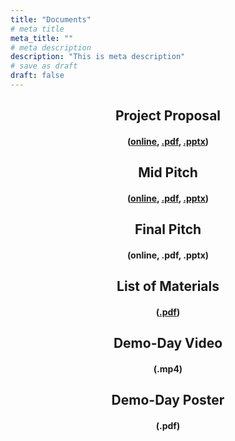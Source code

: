 ```yaml
---
title: "Documents"
# meta title
meta_title: ""
# meta description
description: "This is meta description"
# save as draft
draft: false
---
```


<div style="text-align: center;">

## Project Proposal 

#### ([online](https://www.canva.com/design/DAF0t_JUzpc/f3WcNTHnj8x-dZn2-DHEHw/view?utm_content=DAF0t_JUzpc&utm_campaign=share_your_design&utm_medium=link&utm_source=shareyourdesignpanel), [.pdf](https://drive.google.com/uc?export=download&id=1_FCxgL1yZb08qGSLoA4Btp0yMf0GPMhl), [.pptx](https://drive.google.com/uc?export=download&id=1KlvVszPfeou4RQMEsc0svV8N6MLE5lv0))

## Mid Pitch 

#### ([online](https://www.canva.com/design/DAGAueGpeZM/JpdjW6i70tnA4kLCANwFoA/view?utm_content=DAGAueGpeZM&utm_campaign=share_your_design&utm_medium=link&utm_source=shareyourdesignpanel), [.pdf](https://drive.google.com/uc?export=download&id=1AgjiKxV_9cVHt-vqkpPAnjITAriSAc6u), [.pptx](https://drive.google.com/uc?export=download&id=1zE3jWg3Sm2TsN3edCNeCnta-G8qGnxKi))

## Final Pitch 

#### (online, .pdf, .pptx)

## List of Materials 

#### ([.pdf](https://drive.google.com/uc?export=download&id=1JZ4pHuBen8uQKEKfA6Xkoyv2NEhbtvX0))

## Demo-Day Video 

#### (.mp4)

## Demo-Day Poster 

#### (.pdf)

</div>

<!-- #### Responsibility of Contributors

Lorem ipsum dolor sit amet, consectetur adipiscing elit. Purus, donec nunc eros, ullamcorper id feugiat quisque aliquam sagittis. Sem turpis sed viverra massa gravida pharetra. Non dui dolor potenti eu dignissim fusce. Ultrices amet, in curabitur a arcu a lectus morbi id. Iaculis erat sagittis in tortor cursus. Molestie urna eu tortor, erat scelerisque eget. Nunc hendrerit sed interdum lacus. Lorem quis viverra sed

pretium, aliquam sit. Praesent elementum magna amet, tincidunt eros, nibh in leo. Malesuada purus, lacus, at aliquam suspendisse tempus. Quis tempus amet, velit nascetur sollicitudin. At sollicitudin eget amet in. Eu velit nascetur sollicitudin erhdfvssfvrgss eget viverra nec elementum. Lacus, facilisis tristique lectus in.

#### Gathering of Personal Information

Lorem ipsum dolor sit amet, consectetur adipiscing elit. Purus, donec nunc eros, ullamcorper id feugiat quisque aliquam sagittis. Sem turpis sed viverra massa gravida pharetra. Non dui dolor potenti eu dignissim fusce. Ultrices amet, in curabitur a arcu a lectus morbi id. Iaculis erat sagittis in tortor cursus. Molestie urna eu tortor, erat scelerisque eget. Nunc hendrerit sed interdum lacus. Lorem quis viverra sed

#### Protection of Personal- Information

Lorem ipsum dolor sit amet, consectetur adipiscing elit. Purus, donec nunc eros, ullamcorper id feugiat quisque aliquam sagittis. Sem turpis sed viverra massa gravida pharetra. Non dui dolor potenti eu dignissim fusce. Ultrices amet, in curabitur a arcu a lectus morbi id. Iaculis erat sagittis in tortor cursus.

Molestie urna eu tortor, erat scelerisque eget. Nunc hendrerit sed interdum lacus. Lorem quis viverra sed
Lorem ipsum dolor sit amet, consectetur adipiscing elit. Purus, donec nunc eros, ullamcorper id feugiat

#### Privacy Policy Changes

1. Sll the Themefisher items are designed to be with the latest , We check all
2. comments that threaten or harm the reputation of any person or organization
3. personal information including, but limited to, email addresses, telephone numbers
4. Any Update come in The technology Customer will get automatic Notification. -->

